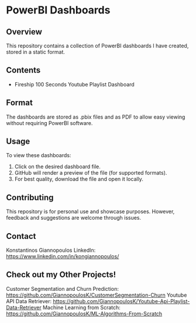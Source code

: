 # PowerBI Dashboards

## Overview
This repository contains a collection of PowerBI dashboards I have created, stored in a static format.

## Contents
- Fireship 100 Seconds Youtube Playlist Dashboard

## Format
The dashboards are stored as .pbix files and as PDF to allow easy viewing without requiring PowerBI software. 

## Usage
To view these dashboards:
1. Click on the desired dashboard file.
2. GitHub will render a preview of the file (for supported formats).
3. For best quality, download the file and open it locally.

## Contributing
This repository is for personal use and showcase purposes. However, feedback and suggestions are welcome through issues.

## Contact
Konstantinos Giannopoulos
LinkedIn: https://www.linkedin.com/in/kongiannopoulos/

## Check out my Other Projects!
Customer Segmentation and Churn Prediction: https://github.com/GiannopoulosK/CustomerSegmentation-Churn
Youtube API Data Retriever: https://github.com/GiannopoulosK/Youtube-Api-Playlist-Data-Retriever
Machine Learning from Scratch: https://github.com/GiannopoulosK/ML-Algorithms-From-Scratch